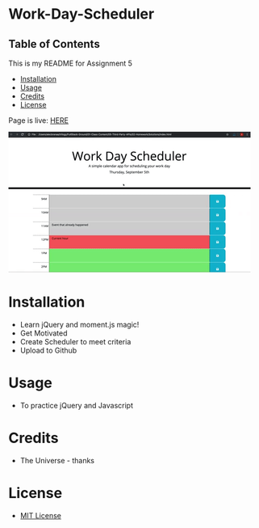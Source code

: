 # Work-Day-Scheduler

## Table of Contents

This is my README for Assignment 5
* [Installation](#installation)
* [Usage](#Usage)
* [Credits](#Credits)
* [License](#License)

Page is live: [HERE](https://kevsaj.github.io/Work-Day-Scheduler/.)

![Should Look like this lol](/Assets/05-third-party-apis-homework-demo.gif "demo")


# Installation
* Learn jQuery and moment.js magic!
* Get Motivated
* Create Scheduler to meet criteria
* Upload to Github 

# Usage
* To practice jQuery and Javascript

# Credits
* The Universe - thanks

# License
* [MIT License](https://github.com/kevsaj/Work-Day-Scheduler/blob/main/LICENSE)